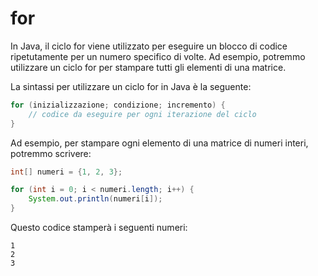 # for

In Java, il ciclo for viene utilizzato per eseguire un blocco di codice ripetutamente per un numero specifico di volte. Ad esempio, potremmo utilizzare un ciclo for per stampare tutti gli elementi di una matrice.

La sintassi per utilizzare un ciclo for in Java è la seguente:

```java
for (inizializzazione; condizione; incremento) {
    // codice da eseguire per ogni iterazione del ciclo
}
```

Ad esempio, per stampare ogni elemento di una matrice di numeri interi, potremmo scrivere:

```java
int[] numeri = {1, 2, 3};

for (int i = 0; i < numeri.length; i++) {
    System.out.println(numeri[i]);
}
```

Questo codice stamperà i seguenti numeri:

```text
1
2
3
```